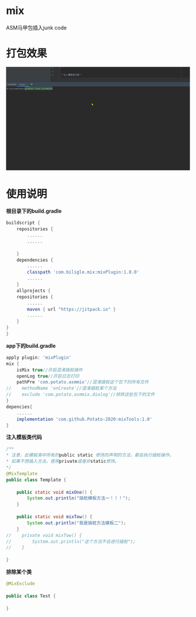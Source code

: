 # mix
ASM马甲包插入junk code
# 打包效果
![a](https://github.com/Potato-2020/mix/blob/master/process.gif)
# 使用说明
**根目录下的build.gradle**

```groovy
buildscript {
    repositories {
        ......
        ......
        
    }
    dependencies {
        ......
        classpath 'com.biligle.mix:mixPlugin:1.0.0'
        ......
    }
    allprojects {
    repositories {
        ......
        maven { url "https://jitpack.io" }
   		......
    }
}
}
```

**app下的build.gradle**

```groovy
apply plugin: 'mixPlugin'
mix {
    isMix true//开启混淆插桩插件
    openLog true//开启日志打印
    pathPre 'com.potato.asmmix'//混淆插桩这个包下的所有文件
//    methodName 'onCreate'//混淆插桩某个方法
//    exclude 'com.potato.asmmix.dialog'//排除这些包下的文件
}
depencies{
    ......
    implementation 'com.github.Potato-2020:mixTools:1.0'
}
```

**注入模板类代码**

```java
/**
* 注意，此模板类中所有的public static 修饰的声明的方法，都会执行插桩操作。
* 如果不想插入方法，使用private或者非static修饰。
*/
@MixTemplate
public class Template {

    public static void mixOne() {
        System.out.println("插桩模板方法一！！！");
    }

    public static void mixTow() {
        System.out.println("我是插桩方法模板二");
    }
//    private void mixTow() {
//        System.out.println("这个方法不会进行插桩");
//    }

}
```

**排除某个类**

```java
@MixExclude

public class Test {

}
```
